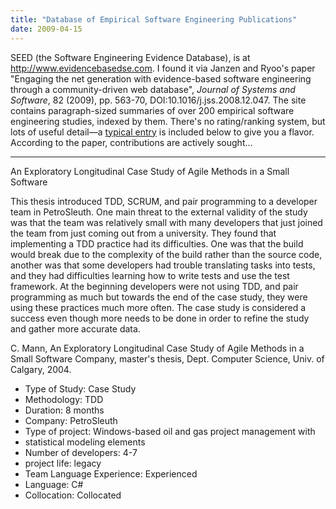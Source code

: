 ```yaml
---
title: "Database of Empirical Software Engineering Publications"
date: 2009-04-15
---
```

SEED (the Software Engineering Evidence Database), is at <a href="http://www.evidencebasedse.com/">http://www.evidencebasedse.com</a>.  I found it via Janzen and Ryoo's paper "Engaging the net generation with evidence-based software engineering through a community-driven web database", <em>Journal of Systems and Software</em>, 82 (2009), pp. 563-70, DOI:10.1016/j.jss.2008.12.047.  The site contains paragraph-sized summaries of over 200 empirical software engineering studies, indexed by them.  There's no rating/ranking system, but lots of useful detail—a <a href="http://www.evidencebasedse.com/?q=node/114">typical entry</a> is included below to give you a flavor.  According to the paper, contributions are actively sought…

<hr />An Exploratory Longitudinal Case Study of Agile Methods in a Small Software

This thesis introduced TDD, SCRUM, and pair programming to a developer team in PetroSleuth. One main threat to the external validity of the study was that the team was relatively small with many developers that just joined the team from just coming out from a university. They found that implementing a TDD practice had its difficulties. One was that the build would break due to the complexity of the build rather than the source code, another was that some developers had trouble translating tasks into tests, and they had difficulties learning how to write tests and use the test framework. At the beginning developers were not using TDD, and pair programming as much but towards the end of the case study, they were using these practices much more often. The case study is considered a success even though more needs to be done in order to refine the study and gather more accurate data.

C. Mann, An Exploratory Longitudinal Case Study of Agile Methods in a Small Software Company, master's thesis, Dept. Computer Science, Univ. of Calgary, 2004.

- Type of Study: Case Study
- Methodology: TDD
- Duration: 8 months
- Company: PetroSleuth
- Type of project: Windows-based oil and gas project management with
- statistical modeling elements
- Number of developers: 4-7
- project life: legacy
- Team Language Experience: Experienced
- Language: C#
- Collocation: Collocated
